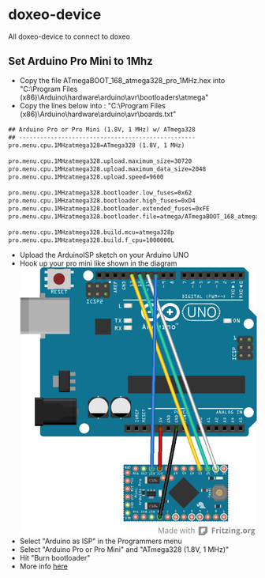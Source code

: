 # doxeo-device
All doxeo-device to connect to doxeo

## Set Arduino Pro Mini to 1Mhz

* Copy the file ATmegaBOOT_168_atmega328_pro_1MHz.hex into "C:\Program Files (x86)\Arduino\hardware\arduino\avr\bootloaders\atmega"
* Copy the lines below into : "C:\Program Files (x86)\Arduino\hardware\arduino\avr\boards.txt"
```
## Arduino Pro or Pro Mini (1.8V, 1 MHz) w/ ATmega328
## --------------------------------------------------
pro.menu.cpu.1MHzatmega328=ATmega328 (1.8V, 1 MHz)

pro.menu.cpu.1MHzatmega328.upload.maximum_size=30720
pro.menu.cpu.1MHzatmega328.upload.maximum_data_size=2048
pro.menu.cpu.1MHzatmega328.upload.speed=9600

pro.menu.cpu.1MHzatmega328.bootloader.low_fuses=0x62
pro.menu.cpu.1MHzatmega328.bootloader.high_fuses=0xD4
pro.menu.cpu.1MHzatmega328.bootloader.extended_fuses=0xFE
pro.menu.cpu.1MHzatmega328.bootloader.file=atmega/ATmegaBOOT_168_atmega328_pro_1MHz.hex

pro.menu.cpu.1MHzatmega328.build.mcu=atmega328p
pro.menu.cpu.1MHzatmega328.build.f_cpu=1000000L
```
* Upload the ArduinoISP sketch on your Arduino UNO
* Hook up your pro mini like shown in the diagram
![ProMini](/Arduino/1mhz/pro_mini.png)
* Select "Arduino as ISP" in the Programmers menu
* Select "Arduino Pro or Pro Mini" and "ATmega328 (1.8V, 1 MHz)"
* Hit "Burn bootloader"
* More info [here](https://forum.pimatic.org/topic/383/tips-battery-powered-sensors)
